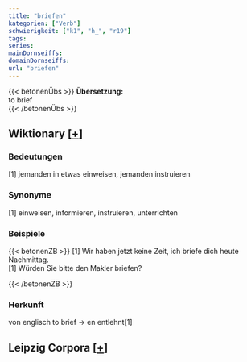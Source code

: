 ```yaml
---
title: "briefen"
kategorien: ["Verb"]
schwierigkeit: ["k1", "h_", "r19"]
tags:
series:
mainDornseiffs:
domainDornseiffs:
url: "briefen"
---
```


{{< betonenÜbs >}}
**Übersetzung:**  
to brief  
{{< /betonenÜbs >}}

## Wiktionary [[+](https://de.wiktionary.org/wiki/briefen)]

### Bedeutungen
[1] jemanden in etwas einweisen, jemanden instruieren  

### Synonyme
[1] einweisen, informieren, instruieren, unterrichten  

### Beispiele
{{< betonenZB >}}
[1] Wir haben jetzt keine Zeit, ich briefe dich heute Nachmittag.  
[1] Würden Sie bitte den Makler briefen?  

{{< /betonenZB >}}
### Herkunft
von englisch to brief → en entlehnt[1]  


## Leipzig Corpora [[+](https://corpora.uni-leipzig.de/en/res?word=briefen&corpusId=deu_newscrawl-public_2018)]


